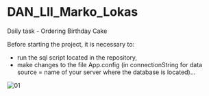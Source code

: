# DAN_LII_Marko_Lokas
Daily task - Ordering Birthday Cake

Before starting the project, it is necessary to:

- run the sql script located in the repository,
- make changes to the file App.config (in connectionString for data source = name of your server where the database is located)...

![01](https://user-images.githubusercontent.com/33514039/105943531-c483d380-6061-11eb-836b-d66d4375c111.jpg)
